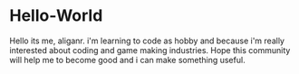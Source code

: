 # Hello-World

Hello its me, aliganr. i'm learning to code as hobby and because i'm really interested about coding and game making industries. Hope this community will help me to become good and i can make something useful.
